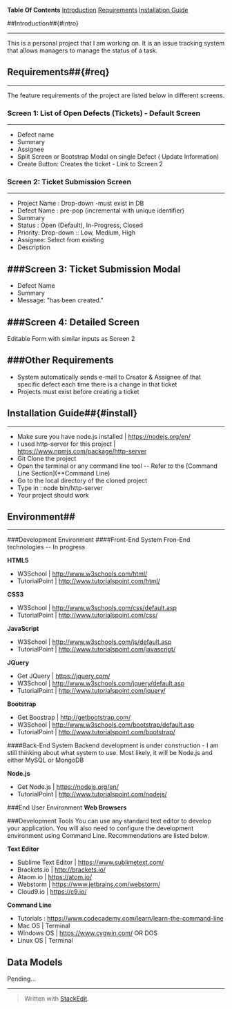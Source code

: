
**Table Of Contents**
[Introduction](#intro)
[Requirements](#req)
[Installation Guide](#install)


##Introduction##{#intro}

----------
This is a personal project that I am working on. It is an issue tracking system that allows managers to manage the status of a task. 

## Requirements##{#req}

----------

The feature requirements of the project are listed below in different screens. 
### Screen 1: List of Open Defects (Tickets) - Default Screen
---
* Defect name 
* Summary 
* Assignee 
* Split Screen or Bootstrap Modal on single Defect ( Update Information)
* Create Button: Creates the ticket - Link to Screen 2 

### Screen 2: Ticket Submission Screen
---
* Project Name : Drop-down -must exist in DB
* Defect Name : pre-pop (incremental with unique identifier)
* Summary 
* Status : Open (Default), In-Progress, Closed 
* Priority: Drop-down :: Low, Medium, High 
* Assignee: Select from existing 
* Description 

###Screen 3: Ticket Submission Modal
---
* Defect Name 
* Summary 
* Message: "has been created."

###Screen 4: Detailed Screen
---
Editable Form with similar inputs as Screen 2

###Other Requirements
---
* System automatically sends e-mail to Creator & Assignee of that specific defect each time there is a change in that ticket
* Projects must exist before creating a ticket 

## Installation Guide##{#install}

----------
* Make sure you have node.js installed | https://nodejs.org/en/
* I used http-server for this project | https://www.npmjs.com/package/http-server
* Git Clone the project 
* Open the terminal or any command line tool -- Refer to the [Command Line Section](**Command Line)
* Go to the local directory of the cloned project 
* Type in : node bin/http-server 
* Your project should work 


## Environment##

----------

###Development Environment 
####Front-End System
Fron-End technologies -- In progress 

**HTML5**
 - W3School | http://www.w3schools.com/html/
 - TutorialPoint | http://www.tutorialspoint.com/html/
 
**CSS3**
 - W3School | http://www.w3schools.com/css/default.asp
 - TutorialPoint | http://www.tutorialspoint.com/css/
 
**JavaScript**
- W3School | http://www.w3schools.com/js/default.asp
- TutorialPoint | http://www.tutorialspoint.com/javascript/

**JQuery**
- Get JQuery | https://jquery.com/
- W3School | http://www.w3schools.com/jquery/default.asp
- TutorialPoint | http://www.tutorialspoint.com/jquery/

**Bootstrap**
- Get Boostrap | http://getbootstrap.com/ 
- W3School | http://www.w3schools.com/bootstrap/default.asp
- TutorialPoint | http://www.tutorialspoint.com/bootstrap/

####Back-End System
Backend development is under construction - I am still thinking about what system to use. Most likely, it will be Node.js and either MySQL or MongoDB

**Node.js**
 - Get Node.js | https://nodejs.org/en/
 - TutorialPoint | http://www.tutorialspoint.com/nodejs/

###End User Environment 
**Web Browsers**

###Development Tools 
You can use any standard text editor to develop your application. You will also need to configure the development environment using Command Line. Recommendations are listed below. 

**Text Editor**

 - Sublime Text Editor | https://www.sublimetext.com/
 - Brackets.io | http://brackets.io/
 - Ataom.io | https://atom.io/
 - Webstorm | https://www.jetbrains.com/webstorm/
 - Cloud9.io | https://c9.io/ 

**Command Line**

 - Tutorials : https://www.codecademy.com/learn/learn-the-command-line
 - Mac OS | Terminal 
 - Windows OS | https://www.cygwin.com/  OR DOS
 - Linux OS | Terminal 

## Data Models ##
Pending...

----------


> Written with [StackEdit](https://stackedit.io/).

